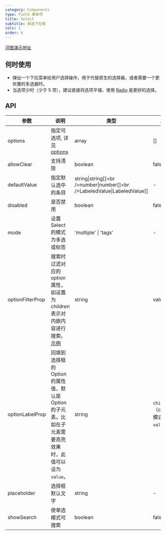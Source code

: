 ```yaml
---
category: Components
type: Field 表单项
title: Select
subtitle: 单选下拉框
cols: 1
order: 6
---
```


[河图演示地址](https://localhost:1234/guiedit?route=%2Fproject%2Fhetu_demo%2Fhetu%2Fdemo%2FSelect)

## 何时使用

- 弹出一个下拉菜单给用户选择操作，用于代替原生的选择器，或者需要一个更优雅的多选器时。
- 当选项少时（少于 5 项），建议直接将选项平铺，使用 [Radio](/components/Field/components/Radio/) 是更好的选择。

## API

| 参数             | 说明                                                                                                                                      | 类型                                                                         | 默认值                                   |
| ---------------- | ----------------------------------------------------------------------------------------------------------------------------------------- | ---------------------------------------------------------------------------- | ---------------------------------------- |
| options          | 指定可选项, 详见 [options](/components/Field/components/Checkbox/#options)                                                                | array                                                                        | \[]                                      |
| allowClear       | 支持清除                                                                                                                                  | boolean                                                                      | false                                    |
| defaultValue     | 指定默认选中的条目                                                                                                                        | string\|string\[]\<br />number\|number\[]\<br />LabeledValue\|LabeledValue[] | -                                        |
| disabled         | 是否禁用                                                                                                                                  | boolean                                                                      | false                                    |
| mode             | 设置 Select 的模式为多选或标签                                                                                                            | 'multiple' \| 'tags'                                                         | -                                        |
| optionFilterProp | 搜索时过滤对应的 option 属性，如设置为 children 表示对内嵌内容进行搜索。[示例](https://codesandbox.io/s/antd-reproduction-template-tk678) | string                                                                       | value                                    |
| optionLabelProp  | 回填到选择框的 Option 的属性值，默认是 Option 的子元素。比如在子元素需要高亮效果时，此值可以设为 `value`。                                | string                                                                       | `children` （combobox 模式下为 `value`） |
| placeholder      | 选择框默认文字                                                                                                                            | string                                                                       | -                                        |
| showSearch       | 使单选模式可搜索                                                                                                                          | boolean                                                                      | false                                    |
